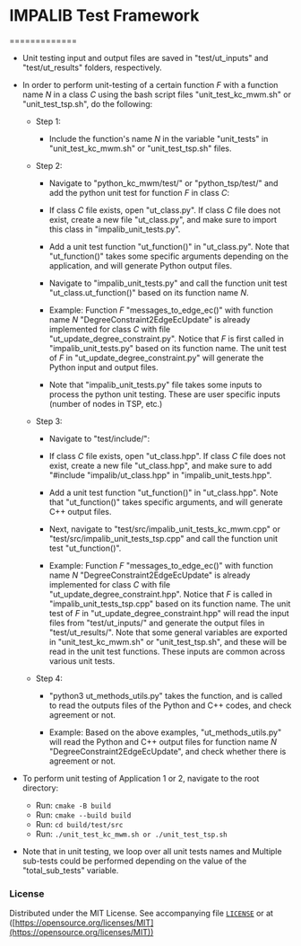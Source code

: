 # **IMPALIB Test Framework**

=============

- Unit testing input and output files are saved in "test/ut_inputs" and "test/ut_results" folders, respectively.

- In order to perform unit-testing of a certain function $F$ with a function name $N$ in a class $C$ using the bash script files "unit_test_kc_mwm.sh" or "unit_test_tsp.sh", do the following:

  - Step $1$: 
    
    - Include the function's name $N$ in the variable "unit_tests" in "unit_test_kc_mwm.sh" or "unit_test_tsp.sh" files.

  - Step $2$: 
    
    - Navigate to "python_kc_mwm/test/" or "python_tsp/test/" and add the python unit test for function $F$ in class $C$:

    - If class $C$ file exists, open "ut_class.py". If class $C$ file does not exist, create a new file "ut_class.py", and make sure to import this class in "impalib_unit_tests.py".

    - Add a unit test function "ut_function()" in "ut_class.py". Note that "ut_function()" takes some specific arguments depending on the application, and will generate Python output files.

    - Navigate to "impalib_unit_tests.py" and call the function unit test "ut_class.ut_function()" based on its function name $N$.
    
    - Example: Function $F$ "messages_to_edge_ec()" with function name $N$ "DegreeConstraint2EdgeEcUpdate" is already implemented for class $C$ with file "ut_update_degree_constraint.py". Notice that $F$ is first called in "impalib_unit_tests.py" based on its function name. The unit test of $F$ in "ut_update_degree_constraint.py" will generate the Python input and output files.

    - Note that "impalib_unit_tests.py" file takes some inputs to process the python unit testing. These are user specific inputs (number of nodes in TSP, etc.)

  - Step $3$: 
    
    - Navigate to "test/include/":

    - If class $C$ file exists, open "ut_class.hpp". If class $C$ file does not exist, create a new file "ut_class.hpp", and make sure to add "#include "impalib/ut_class.hpp" in "impalib_unit_tests.hpp".

    - Add a unit test function "ut_function()" in "ut_class.hpp". Note that "ut_function()" takes specific arguments, and will generate C++ output files.

    - Next, navigate to "test/src/impalib_unit_tests_kc_mwm.cpp" or "test/src/impalib_unit_tests_tsp.cpp" and call the function unit test "ut_function()".

    - Example: Function $F$ "messages_to_edge_ec()" with function name $N$ "DegreeConstraint2EdgeEcUpdate" is already implemented for class $C$ with file "ut_update_degree_constraint.hpp". Notice that $F$ is called in "impalib_unit_tests_tsp.cpp" based on its function name. The unit test of $F$ in "ut_update_degree_constraint.hpp" will read the input files from "test/ut_inputs/" and generate the output files in "test/ut_results/". Note that some general variables are exported in "unit_test_kc_mwm.sh" or "unit_test_tsp.sh", and these will be read in the unit test functions. These inputs are common across various unit tests.

  - Step $4$:
    - "python3 ut_methods_utils.py" takes the function, and is called to read the outputs files of the Python and C++ codes, and check agreement or not.

    - Example: Based on the above examples, "ut_methods_utils.py" will read the Python and C++ output files for function name $N$ "DegreeConstraint2EdgeEcUpdate", and check whether there is agreement or not.

- To perform unit testing of Application $1$ or $2$, navigate to the root directory:
  - Run: ``cmake -B build ``
  - Run: ``cmake --build build ``
  - Run: ``cd build/test/src``
  - Run: ``./unit_test_kc_mwm.sh or ./unit_test_tsp.sh``

- Note that in unit testing, we loop over all unit tests names and Multiple sub-tests could be performed depending on the value of the "total_sub_tests" variable. 

### **License**

Distributed under the MIT License.
See accompanying file [`LICENSE`](https://github.com/RustomAlexios/IMPALIB/blob/main/LICENSE) or at
([https://opensource.org/licenses/MIT](https://opensource.org/licenses/MIT))
